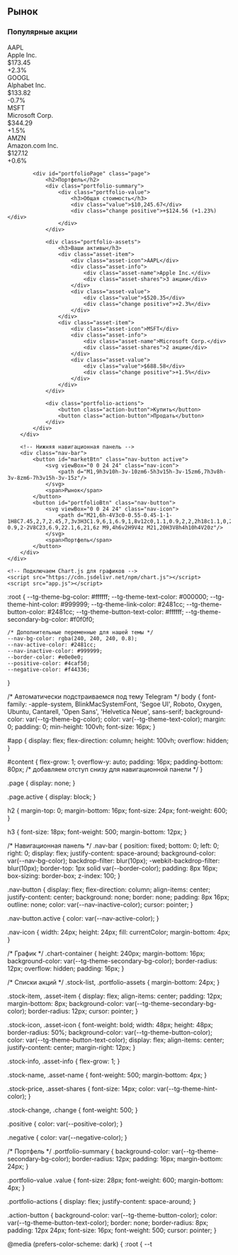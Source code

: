 <!DOCTYPE html>
<html lang="ru">
<head>
    <meta charset="UTF-8">
    <meta name="viewport" content="width=device-width, initial-scale=1.0, user-scalable=no">
    <title>Инвестиционное приложение</title>
    <link rel="stylesheet" href="styles.css">
    <!-- Подключаем Telegram WebApp скрипт -->
    <script src="https://telegram.org/js/telegram-web-app.js"></script>
</head>
<body>
    <div id="app">
        <div id="content">
            <!-- Здесь будет основной контент страницы -->
            <div id="marketPage" class="page active">
                <h2>Рынок</h2>
                <div class="chart-container">
                    <canvas id="candleChart"></canvas>
                </div>
                <div class="stock-list">
                    <h3>Популярные акции</h3>
                    <div class="stock-item" onclick="showStockDetails('AAPL')">
                        <div class="stock-icon">AAPL</div>
                        <div class="stock-info">
                            <div class="stock-name">Apple Inc.</div>
                            <div class="stock-price">$173.45</div>
                        </div>
                        <div class="stock-change positive">+2.3%</div>
                    </div>
                    <div class="stock-item" onclick="showStockDetails('GOOGL')">
                        <div class="stock-icon">GOOGL</div>
                        <div class="stock-info">
                            <div class="stock-name">Alphabet Inc.</div>
                            <div class="stock-price">$133.82</div>
                        </div>
                        <div class="stock-change negative">-0.7%</div>
                    </div>
                    <div class="stock-item" onclick="showStockDetails('MSFT')">
                        <div class="stock-icon">MSFT</div>
                        <div class="stock-info">
                            <div class="stock-name">Microsoft Corp.</div>
                            <div class="stock-price">$344.29</div>
                        </div>
                        <div class="stock-change positive">+1.5%</div>
                    </div>
                    <div class="stock-item" onclick="showStockDetails('AMZN')">
                        <div class="stock-icon">AMZN</div>
                        <div class="stock-info">
                            <div class="stock-name">Amazon.com Inc.</div>
                            <div class="stock-price">$127.12</div>
                        </div>
                        <div class="stock-change positive">+0.6%</div>
                    </div>
                </div>
            </div>

            <div id="portfolioPage" class="page">
                <h2>Портфель</h2>
                <div class="portfolio-summary">
                    <div class="portfolio-value">
                        <h3>Общая стоимость</h3>
                        <div class="value">$10,245.67</div>
                        <div class="change positive">+$124.56 (+1.23%)</div>
                    </div>
                </div>

                <div class="portfolio-assets">
                    <h3>Ваши активы</h3>
                    <div class="asset-item">
                        <div class="asset-icon">AAPL</div>
                        <div class="asset-info">
                            <div class="asset-name">Apple Inc.</div>
                            <div class="asset-shares">3 акции</div>
                        </div>
                        <div class="asset-value">
                            <div class="value">$520.35</div>
                            <div class="change positive">+2.3%</div>
                        </div>
                    </div>
                    <div class="asset-item">
                        <div class="asset-icon">MSFT</div>
                        <div class="asset-info">
                            <div class="asset-name">Microsoft Corp.</div>
                            <div class="asset-shares">2 акции</div>
                        </div>
                        <div class="asset-value">
                            <div class="value">$688.58</div>
                            <div class="change positive">+1.5%</div>
                        </div>
                    </div>
                </div>

                <div class="portfolio-actions">
                    <button class="action-button">Купить</button>
                    <button class="action-button">Продать</button>
                </div>
            </div>
        </div>

        <!-- Нижняя навигационная панель -->
        <div class="nav-bar">
            <button id="marketBtn" class="nav-button active">
                <svg viewBox="0 0 24 24" class="nav-icon">
                    <path d="M1,9h3v10h-3v-10zm6-5h3v15h-3v-15zm6,7h3v8h-3v-8zm6-7h3v15h-3v-15z"/>
                </svg>
                <span>Рынок</span>
            </button>
            <button id="portfolioBtn" class="nav-button">
                <svg viewBox="0 0 24 24" class="nav-icon">
                    <path d="M21,6h-4V3c0-0.55-0.45-1-1-1H8C7.45,2,7,2.45,7,3v3H3C1.9,6,1,6.9,1,8v12c0,1.1,0.9,2,2,2h18c1.1,0,2-0.9,2-2V8C23,6.9,22.1,6,21,6z M9,4h6v2H9V4z M21,20H3V8h4h10h4V20z"/>
                </svg>
                <span>Портфель</span>
            </button>
        </div>
    </div>

    <!-- Подключаем Chart.js для графиков -->
    <script src="https://cdn.jsdelivr.net/npm/chart.js"></script>
    <script src="app.js"></script>
</body>
</html>

:root {
    --tg-theme-bg-color: #ffffff;
    --tg-theme-text-color: #000000;
    --tg-theme-hint-color: #999999;
    --tg-theme-link-color: #2481cc;
    --tg-theme-button-color: #2481cc;
    --tg-theme-button-text-color: #ffffff;
    --tg-theme-secondary-bg-color: #f0f0f0;

    /* Дополнительные переменные для нашей темы */
    --nav-bg-color: rgba(240, 240, 240, 0.8);
    --nav-active-color: #2481cc;
    --nav-inactive-color: #999999;
    --border-color: #e0e0e0;
    --positive-color: #4caf50;
    --negative-color: #f44336;
}

/* Автоматически подстраиваемся под тему Telegram */
body {
    font-family: -apple-system, BlinkMacSystemFont, 'Segoe UI', Roboto, Oxygen, Ubuntu, Cantarell, 'Open Sans', 'Helvetica Neue', sans-serif;
    background-color: var(--tg-theme-bg-color);
    color: var(--tg-theme-text-color);
    margin: 0;
    padding: 0;
    min-height: 100vh;
    font-size: 16px;
}

#app {
    display: flex;
    flex-direction: column;
    height: 100vh;
    overflow: hidden;
}

#content {
    flex-grow: 1;
    overflow-y: auto;
    padding: 16px;
    padding-bottom: 80px; /* добавляем отступ снизу для навигационной панели */
}

.page {
    display: none;
}

.page.active {
    display: block;
}

h2 {
    margin-top: 0;
    margin-bottom: 16px;
    font-size: 24px;
    font-weight: 600;
}

h3 {
    font-size: 18px;
    font-weight: 500;
    margin-bottom: 12px;
}

/* Навигационная панель */
.nav-bar {
    position: fixed;
    bottom: 0;
    left: 0;
    right: 0;
    display: flex;
    justify-content: space-around;
    background-color: var(--nav-bg-color);
    backdrop-filter: blur(10px);
    -webkit-backdrop-filter: blur(10px);
    border-top: 1px solid var(--border-color);
    padding: 8px 16px;
    box-sizing: border-box;
    z-index: 100;
}

.nav-button {
    display: flex;
    flex-direction: column;
    align-items: center;
    justify-content: center;
    background: none;
    border: none;
    padding: 8px 16px;
    outline: none;
    color: var(--nav-inactive-color);
    cursor: pointer;
}

.nav-button.active {
    color: var(--nav-active-color);
}

.nav-icon {
    width: 24px;
    height: 24px;
    fill: currentColor;
    margin-bottom: 4px;
}

/* График */
.chart-container {
    height: 240px;
    margin-bottom: 16px;
    background-color: var(--tg-theme-secondary-bg-color);
    border-radius: 12px;
    overflow: hidden;
    padding: 16px;
}

/* Списки акций */
.stock-list, .portfolio-assets {
    margin-bottom: 24px;
}

.stock-item, .asset-item {
    display: flex;
    align-items: center;
    padding: 12px;
    margin-bottom: 8px;
    background-color: var(--tg-theme-secondary-bg-color);
    border-radius: 12px;
    cursor: pointer;
}

.stock-icon, .asset-icon {
    font-weight: bold;
    width: 48px;
    height: 48px;
    border-radius: 50%;
    background-color: var(--tg-theme-button-color);
    color: var(--tg-theme-button-text-color);
    display: flex;
    align-items: center;
    justify-content: center;
    margin-right: 12px;
}

.stock-info, .asset-info {
    flex-grow: 1;
}

.stock-name, .asset-name {
    font-weight: 500;
    margin-bottom: 4px;
}

.stock-price, .asset-shares {
    font-size: 14px;
    color: var(--tg-theme-hint-color);
}

.stock-change, .change {
    font-weight: 500;
}

.positive {
    color: var(--positive-color);
}

.negative {
    color: var(--negative-color);
}

/* Портфель */
.portfolio-summary {
    background-color: var(--tg-theme-secondary-bg-color);
    border-radius: 12px;
    padding: 16px;
    margin-bottom: 24px;
}

.portfolio-value .value {
    font-size: 28px;
    font-weight: 600;
    margin-bottom: 4px;
}

.portfolio-actions {
    display: flex;
    justify-content: space-around;
}

.action-button {
    background-color: var(--tg-theme-button-color);
    color: var(--tg-theme-button-text-color);
    border: none;
    border-radius: 8px;
    padding: 12px 24px;
    font-size: 16px;
    font-weight: 500;
    cursor: pointer;
}

@media (prefers-color-scheme: dark) {
    :root {
        --t
